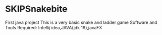 # SKIPSnakebite
First java project
This is a very basic snake and ladder game
Software and Tools Required: Intellij idea,JAVA(jdk 19),javaFX

